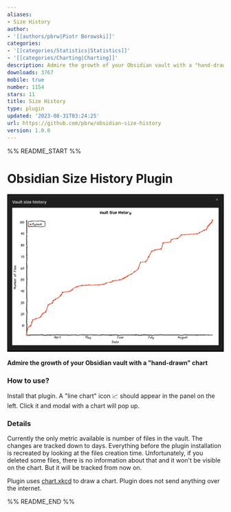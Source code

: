 ```yaml
---
aliases:
- Size History
author:
- '[[authors/pbrw|Piotr Borowski]]'
categories:
- '[[categories/Statistics|Statistics]]'
- '[[categories/Charting|Charting]]'
description: Admire the growth of your Obsidian vault with a "hand-drawn" chart.
downloads: 3767
mobile: true
number: 1154
stars: 11
title: Size History
type: plugin
updated: '2023-08-31T03:24:25'
url: https://github.com/pbrw/obsidian-size-history
version: 1.0.0
---
```


%% README_START %%

# Obsidian Size History Plugin

![preview](https://raw.githubusercontent.com/pbrw/obsidian-size-history/HEAD/imgs/preview.png)

**Admire the growth of your Obsidian vault with a "hand-drawn" chart**

### How to use?

Install that plugin. A "line chart" icon :chart_with_upwards_trend: should appear in the panel on the left. Click it and modal with a chart will pop up.

### Details

Currently the only metric available is number of files in the vault. The changes are tracked down to days. Everything before the plugin installation is recreated by looking at the files creation time. Unfortunately, if you deleted some files, there is no information about that and it won't be visible on the chart. But it will be tracked from now on.

Plugin uses [chart.xkcd](https://github.com/timqian/chart.xkcd) to draw a chart. Plugin does not send anything over the internet.



%% README_END %%